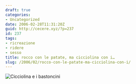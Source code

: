 ```yaml
---
draft: true
categories:
- Uncategorized
date: 2006-02-28T11:31:20Z
guid: http://cecere.xyz/?p=237
id: 237
tags:
- ricreazione
- ridere
- sesso
title: rocco con le patate, ma cicciolina con i…
slug: /2006/02/rocco-con-le-patate-ma-cicciolina-con-i/
---
```


![Cicciolina e i bastoncini](/wp-content/cicciolina_e_i_bastoncini.jpg)